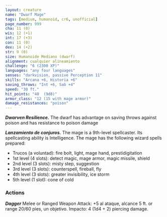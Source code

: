 ```yaml
---
layout: creature
name: "Dwarf Mage"
tags: [medium, humanoid, cr6, unofficial]
page_number: 999
cha: 11 (0)
wis: 12 (+1)
int: 17 (+3)
con: 11 (0)
dex: 14 (+2)
str: 9 (0)
size: Humanoide Mediano (dwarf)
alignment: cualquier alineamiento
challenge: "6 (2300 XP)"
languages: "any four languages"
senses: "darkvision, passive Perception 11"
skills: "Arcana +6, Historia +6"
saving_throws: "Int +6, Sab +4"
speed: "30 ft."
hit_points: "40  (9d8)"
armor_class: "12 (15 with mage armor)"
damage_resistances: "poison"
---
```


***Dwarven Resilience.*** The dwarf has advantage on saving throws against poison and has resistance to poison damage

***Lanzamiento de conjuros.*** The mage is a 9th-level spellcaster. Its spellcasting ability is Intelligence. The mage has the following wizard spells prepared:
* Trucos (a voluntad): fire bolt, light, mage hand, prestidigitation
* 1st level (4 slots): detect magic, mage armor, magic missile, shield
* 2nd level (3 slots): misty step, suggestion
* 3rd level (3 slots): counterspell, fireball, fly
* 4th level (3 slots): greater invisibility, ice storm
* 5th level (1 slot): cone of cold

### Actions

***Dagger*** Melee or Ranged Weapon Attack: +5 al ataque, alcance 5 ft. or range 20/60 pies, un objetivo. Impacto: 4 (1d4 + 2) piercing damage.